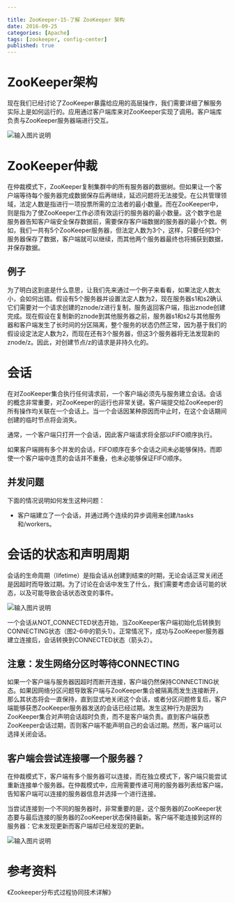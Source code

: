 ```yaml
---

title: ZooKeeper-15-了解 ZooKeeper 架构
date: 2016-09-25
categories: [Apache]
tags: [zookeeper, config-center]
published: true
---
```


# ZooKeeper架构

现在我们已经讨论了ZooKeeper暴露给应⽤的⾼层操作，我们需要详细了解服务实际上是如何运⾏的。应⽤通过客户端库来对ZooKeeper实现了调⽤。客户端库负责与ZooKeeper服务器端进⾏交互。

![输入图片说明](https://images.gitee.com/uploads/images/2021/0313/195326_48077b3b_508704.png "屏幕截图.png")

# ZooKeeper仲裁

在仲裁模式下，ZooKeeper复制集群中的所有服务器的数据树。但如果让⼀个客户端等待每个服务器完成数据保存后再继续，延迟问题将⽆法接受。在公共管理领域，法定⼈数是指进⾏⼀项投票所需的⽴法者的最⼩数量。⽽在ZooKeeper中，则是指为了使ZooKeeper⼯作必须有效运⾏的服务器的最⼩数量。这个数字也是服务器告知客户端安全保存数据前，需要保存客户端数据的服务器的最⼩个数。例如，我们⼀共有5个ZooKeeper服务器，但法定⼈数为3个，这样，只要任何3个服务器保存了数据，客户端就可以继续，⽽其他两个服务器最终也将捕获到数据，并保存数据。

## 例子

为了明⽩这到底是什么意思，让我们先来通过⼀个例⼦来看看，如果法定⼈数太⼩，会如何出错。假设有5个服务器并设置法定⼈数为2，现在服务器s1和s2确认它们需要对⼀个请求创建的znode/z进⾏复制，服务返回客户端，指出znode创建完成。现在假设在复制新的znode到其他服务器之前，服务器s1和s2与其他服务器和客户端发⽣了长时间的分区隔离，整个服务的状态仍然正常，因为基于我们的假设设定法定⼈数为2，⽽现在还有3个服务器，但这3个服务器将⽆法发现新的znode/z。因此，对创建节点/z的请求是⾮持久化的。

# 会话

在对ZooKeeper集合执⾏任何请求前，⼀个客户端必须先与服务建⽴会话。会话的概念⾮常重要，对ZooKeeper的运⾏也⾮常关键。客户端提交给ZooKeeper的所有操作均关联在⼀个会话上。当⼀个会话因某种原因⽽中⽌时，在这个会话期间创建的临时节点将会消失。

通常，⼀个客户端只打开⼀个会话，因此客户端请求将全部以FIFO顺序执⾏。

如果客户端拥有多个并发的会话，FIFO顺序在多个会话之间未必能够保持。⽽即使⼀个客户端中连贯的会话并不重叠，也未必能够保证FIFO顺序。

## 并发问题

下⾯的情况说明如何发⽣这种问题：

- 客户端建立了⼀个会话，并通过两个连续的异步调用来创建/tasks和/workers。

# 会话的状态和声明周期

会话的⽣命周期（lifetime）是指会话从创建到结束的时期，⽆论会话正常关闭还是因超时⽽导致过期。为了讨论在会话中发⽣了什么，我们需要考虑会话可能的状态，以及可能导致会话状态改变的事件。

![输入图片说明](https://images.gitee.com/uploads/images/2021/0313/200350_88fe1e7e_508704.png "屏幕截图.png")

⼀个会话从NOT_CONNECTED状态开始，当ZooKeeper客户端初始化后转换到CONNECTING状态（图2-6中的箭头1）。正常情况下，成功与ZooKeeper服务器建⽴连接后，会话转换到CONNECTED状态（箭头2）。

## 注意：发⽣⽹络分区时等待CONNECTING

如果⼀个客户端与服务器因超时⽽断开连接，客户端仍然保持CONNECTING状态。如果因⽹络分区问题导致客户端与ZooKeeper集合被隔离⽽发⽣连接断开，那么其状态将会⼀直保持，直到显式地关闭这个会话，或者分区问题修复后，客户端能够获悉ZooKeeper服务器发送的会话已经过期。发⽣这种⾏为是因为ZooKeeper集合对声明会话超时负责，⽽不是客户端负责。直到客户端获悉ZooKeeper会话过期，否则客户端不能声明自⼰的会话过期。然⽽，客户端可以选择关闭会话。

## 客户端会尝试连接哪⼀个服务器？

在仲裁模式下，客户端有多个服务器可以连接，⽽在独立模式下，客户端只能尝试重新连接单个服务器。在仲裁模式中，应用需要传递可用的服务器列表给客户端，告知客户端可以连接的服务器信息并选择⼀个进⾏连接。

当尝试连接到⼀个不同的服务器时，⾮常重要的是，这个服务器的ZooKeeper状态要与最后连接的服务器的ZooKeeper状态保持最新。客户端不能连接到这样的服务器：它未发现更新⽽客户端却已经发现的更新。

![输入图片说明](https://images.gitee.com/uploads/images/2021/0313/200600_08aac1cc_508704.png "屏幕截图.png")

# 参考资料

《Zookeeper分布式过程协同技术详解》



